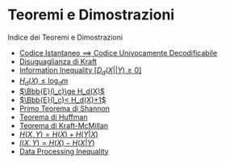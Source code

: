 # Teoremi e Dimostrazioni


Indice dei Teoremi e Dimostrazioni
- [Codice Istantaneo $\implies$ Codice Univocamente Decodificabile](/pdf/Lez02.pdf)
- [Disuguaglianza di Kraft](/pdf/Lez03.pdf)
- [Information Inequality $[D_d(X||Y)\ge0]$](/pdf/Lez04.pdf)
- [$H_d(X)\le\log_dm$](/pdf/Lez04.pdf)
- [$\Bbb{E}(l_c)\ge H_d(X)$](/pdf/Lez04.pdf)
- [$\Bbb{E}(l_c)< H_d(X)+1$](/pdf/Lez05.pdf)
- [Primo Teorema di Shannon](/pdf/Lez05.pdf)
- [Teorema di Huffman](/pdf/Lez06.pdf)
- [Teorema di Kraft-McMillan](/pdf/Lez07.pdf)
- [$H(X,Y)=H(X)+H(Y|X)$](/pdf/Lez08.pdf)
- [$I(X,Y)=H(X)-H(X|Y)$](/pdf/Lez08.pdf)
- [Data Processing Inequality](/pdf/Lez08.pdf)
